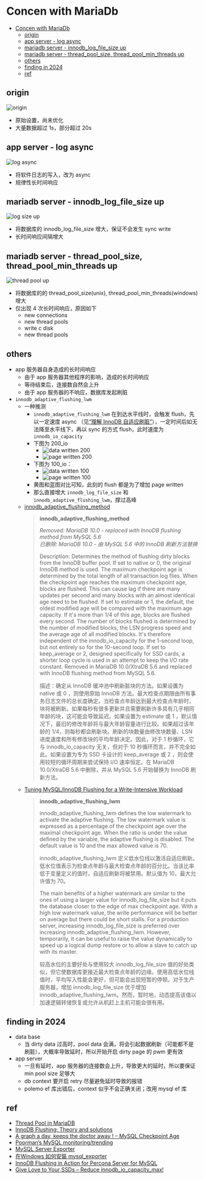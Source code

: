 # Concen with MariaDb

- [Concen with MariaDb](#concen-with-mariadb)
  - [origin](#origin)
  - [app server - log async](#app-server---log-async)
  - [mariadb server - innodb\_log\_file\_size up](#mariadb-server---innodb_log_file_size-up)
  - [mariadb server - thread\_pool\_size, thread\_pool\_min\_threads up](#mariadb-server---thread_pool_size-thread_pool_min_threads-up)
  - [others](#others)
  - [finding in 2024](#finding-in-2024)
  - [ref](#ref)

## origin
![origin](img/origin.png)
- 原始设置，尚未优化
- 大量数据超过 1s，部分超过 20s


## app server - log async
![log async](img/log-async.png)
- 将软件日志的写入，改为 async
- 规律性长时间响应


## mariadb server - innodb_log_file_size up
![log size up](img/log-size-up.png)
- 将数据库的 innodb_log_file_size 增大，保证不会发生 sync write
- 长时间响应间隔增大


## mariadb server - thread_pool_size, thread_pool_min_threads up
![thread pool up](img/thread-pool-up.png)
- 将数据库的的 thread_pool_size(unix), thread_pool_min_threads(windows) 增大
- 仅出现 4 次长时间响应，原因如下
    - new connections
    - new thread pools
    - write c disk
    - new thread pools

## others
- app 服务器自身造成的长时间响应
  - 由于 app 服务器其他程序的影响，造成的长时间响应
  - 等待结束后，连接数自然会上升
  - 由于 app 服务器的不响应，数据库发起刷脏
- `innodb_adaptive_flushing_lwm`
  - 一种推测
    - `innodb_adaptive_flushing_lwm` 在到达水平线时，会触发 flush，先以一定速度 async （见[“理解 InnoDB 自适应刷脏”](https://leviathan.vip/2020/05/19/mysql-understand-adaptive-flushing/)），一定时间后如无法降至水平线下，再以 sync 的方式 flush，此时速度为 `innodb_io_capacity`
    - 下图为 200_io
      - ![data written 200](img/innodb_io_capactiry-200.png)
      - ![page written 200](img/page_written-200.png)
    - 下图为 100_io：
      - ![data written 100](img/innodb_io_capactiry-100.png)
      - ![page written 100](img/page_written-100.png)
    - 黄图和蓝图对比可知，此刻的 flush 都是为了增加 page written
    - 那么直接增大 `innodb_log_file_size` 和 `innodb_adaptive_flushing_lwm`，撑过高峰
  - [innodb_adaptive_flushing_method](https://mariadb.com/kb/en/innodb-system-variables/#innodb_adaptive_flushing_method)
    > **innodb_adaptive_flushing_method**
    >
    > _Removed: MariaDB 10.0 - replaced with InnoDB flushing method from MySQL 5.6_  
    > _已删除: MariaDB 10.0 - 由 MySQL 5.6 中的 InnoDB 刷新方法替换_
    >
    > Description: Determines the method of flushing dirty blocks from the InnoDB buffer pool. If set to native or 0, the original InnoDB method is used. The maximum checkpoint age is determined by the total length of all transaction log files. When the checkpoint age reaches the maximum checkpoint age, blocks are flushed. This can cause lag if there are many updates per second and many blocks with an almost identical age need to be flushed. If set to estimate or 1, the default, the oldest modified age will be compared with the maximum age capacity. If it's more than 1/4 of this age, blocks are flushed every second. The number of blocks flushed is determined by the number of modified blocks, the LSN progress speed and the average age of all modified blocks. It's therefore independent of the innodb_io_capacity for the 1-second loop, but not entirely so for the 10-second loop. If set to keep_average or 2, designed specifically for SSD cards, a shorter loop cycle is used in an attempt to keep the I/O rate constant. Removed in MariaDB 10.0/XtraDB 5.6 and replaced with InnoDB flushing method from MySQL 5.6.
    > 
    > 描述：确定从 InnoDB 缓冲池中刷新脏块的方法。如果设置为 native 或 0 ，则使用原始 InnoDB 方法。最大检查点期限由所有事务日志文件的总长度确定。当检查点年龄达到最大检查点年龄时，块将被刷新。如果每秒有很多更新并且需要刷新许多具有几乎相同年龄的块，这可能会导致延迟。如果设置为 estimate 或 1 ，默认情况下，最旧的修改年龄将与最大年龄容量进行比较。如果超过该年龄的 1/4，则每秒都会刷新块。刷新的块数量由修改块数量、LSN 进度速度和所有修改块的平均年龄决定。因此，对于 1 秒循环，它与 innodb_io_capacity 无关，但对于 10 秒循环而言，并不完全如此。如果设置为专为 SSD 卡设计的 keep_average 或 2 ，则会使用较短的循环周期来尝试保持 I/O 速率恒定。在 MariaDB 10.0/XtraDB 5.6 中删除，并从 MySQL 5.6 开始替换为 InnoDB 刷新方法。
  - [Tuning MySQL/InnoDB Flushing for a Write-Intensive Workload](https://www.percona.com/blog/tuning-mysql-innodb-flushing-for-a-write-intensive-workload/)
    > **innodb_adaptive_flushing_lwm**
    >
    > innodb_adaptive_flushing_lwm defines the low watermark to activate the adaptive flushing. The low watermark value is expressed as a percentage of the checkpoint age over the maximal checkpoint age. When the ratio is under the value defined by the variable, the adaptive flushing is disabled. The default value is 10 and the max allowed value is 70.
    > 
    > innodb_adaptive_flushing_lwm 定义低水位线以激活自适应刷新。低水位值表示为检查点年龄与最大检查点年龄的百分比。当该比率低于变量定义的值时，自适应刷新将被禁用。默认值为 10，最大允许值为 70。
    > 
    > The main benefits of a higher watermark are similar to the ones of using a larger value for innodb_log_file_size but it puts the database closer to the edge of max checkpoint age. With a high low watermark value, the write performance will be better on average but there could be short stalls. For a production server, increasing innodb_log_file_size is preferred over increasing innodb_adaptive_flushing_lwm. However, temporarily, it can be useful to raise the value dynamically to speed up a logical dump restore or to allow a slave to catch up with its master.
    > 
    > 较高水位的主要好处与使用较大 innodb_log_file_size 值的好处类似，但它使数据库更接近最大检查点年龄的边缘。使用高低水位线值时，平均写入性能会更好，但可能会出现短暂的停顿。对于生产服务器，增加 innodb_log_file_size 优于增加 innodb_adaptive_flushing_lwm。然而，暂时地，动态提高该值以加速逻辑转储恢复或允许从机赶上主机可能会很有用。

## finding in 2024
- data base 
  - 当 dirty data 过高时，pool data 会满，将会引起数据刷新（可能都不是刷脏），大概率导致延时，所以开始开启 dirty page 的 pwm 更有效
- app server
  - 一旦有延时，app 服务器的连接数会上升，导致更大的延时，所以要保证 min pool size 足够大
  - db context 要开启 retry 尽量避免延时导致的报错
  - polemo ef 库出错后，context 似乎不会正确关闭；改用 mysql ef 库

## ref
- [Thread Pool in MariaDB](https://mariadb.com/kb/en/thread-pool-in-mariadb/)
- [InnoDB Flushing: Theory and solutions](https://www.percona.com/blog/2011/04/04/innodb-flushing-theory-and-solutions/)
- [A graph a day, keeps the doctor away ! – MySQL Checkpoint Age](https://lefred.be/content/a-graph-a-day-keeps-the-doctor-away-mysql-checkpoint-age/)
- [Poorman’s MySQL monitoring/trending](https://lefred.be/content/poormans-mysql-monitoring-trending/)
- [MySQL Server Exporter](https://grafana.com/oss/prometheus/exporters/mysql-exporter/?tab=installation)
- [在Windows 如何安裝 mysql_exporter](https://opensource.dwins.com/?p=458)
- [InnoDB Flushing in Action for Percona Server for MySQL](https://www.percona.com/blog/innodb-flushing-in-action-for-percona-server-for-mysql/)
- [Give Love to Your SSDs – Reduce innodb_io_capacity_max!](https://www.percona.com/blog/give-love-to-your-ssds-reduce-innodb_io_capacity_max/)
